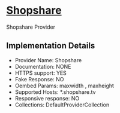 # [Shopshare](https://shopshare.tv|shopshare.tv)

Shopshare Provider

## Implementation Details

- Provider
Name: Shopshare
- Documentation: NONE
- HTTPS support: YES
- Fake Response: NO
- Oembed Params: maxwidth , maxheight
- Supported Hosts: *.shopshare.tv
- Responsive response: NO
- Collections: DefaultProviderCollection


